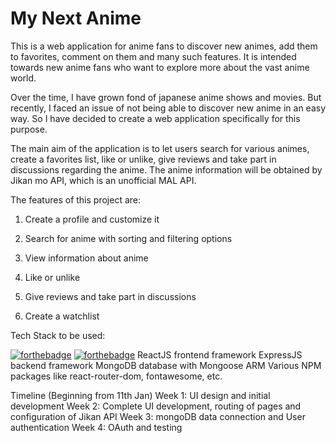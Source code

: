 # My Next Anime

This is a web application for anime fans to discover new animes, add them to favorites, comment on them and many such features. It is intended towards new anime fans who want to explore more about the vast anime world.

Over the time, I have grown fond of japanese anime shows and movies. But recently, I faced an issue of not being able to discover new anime in an easy way. So I have decided to create a web application specifically for this purpose.

The main aim of the application is to let users search for various animes, create a favorites list, like or unlike, give reviews and take part in discussions regarding the anime. The anime information will be obtained by Jikan mo API, which is an unofficial MAL API.

The features of this project are:

1. Create a profile and customize it

2. Search for anime with sorting and filtering options

3. View information about anime

4. Like or unlike

5. Give reviews and take part in discussions

6. Create a watchlist

Tech Stack to be used:

[![forthebadge](https://forthebadge.com/images/badges/made-with-javascript.svg)](https://github.com/Abg4real/my-next-anime) [![forthebadge](https://forthebadge.com/images/badges/built-with-love.svg)](https://github.com/Abg4real/my-next-anime)
ReactJS frontend framework
ExpressJS backend framework
MongoDB database with Mongoose ARM
Various NPM packages like react-router-dom, fontawesome, etc.

Timeline
(Beginning from 11th Jan)
Week 1: UI design and initial development
Week 2: Complete UI development, routing of pages and configuration of Jikan API
Week 3: mongoDB data connection and User authentication
Week 4: OAuth and testing
